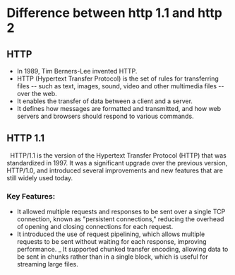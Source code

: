 # Difference between http 1.1 and http 2<br>
## HTTP<br>
- In 1989, Tim Berners-Lee invented HTTP.<br>
- HTTP (Hypertext Transfer Protocol) is the set of rules for transferring files -- such as text, images, sound, video and other multimedia files -- over the web.<br> 
- It enables the transfer of data between a client and a server.<br>
- It defines how messages are formatted and transmitted, and how web servers and browsers should respond to various commands.


## HTTP 1.1
&nbsp; HTTP/1.1 is the version of the Hypertext Transfer Protocol (HTTP) that was standardized in 1997. It was a significant upgrade over the previous version, HTTP/1.0, and introduced several improvements and new features that are still widely used today.

### Key Features:
- It allowed multiple requests and responses to be sent over a single TCP connection, known as "persistent connections," reducing the overhead of opening and closing connections for each request.
- It introduced the use of request pipelining, which allows multiple requests to be sent without waiting for each response, improving performance.
_ It supported chunked transfer encoding, allowing data to be sent in chunks rather than in a single block, which is useful for streaming large files.